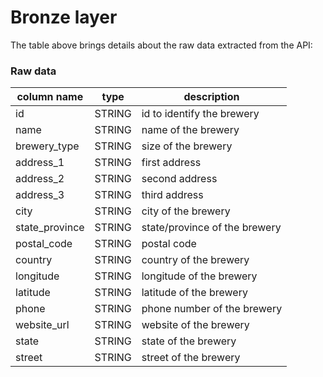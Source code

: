 # Bronze layer

The table above brings details about the raw data extracted from the API:

### Raw data

| column name | type | description |
|-------------|------|-------------|
| id | STRING | id to identify the brewery
| name | STRING | name of the brewery
| brewery_type | STRING | size of the brewery
| address_1 | STRING | first address
| address_2 | STRING | second address
| address_3 | STRING | third address
| city | STRING | city of the brewery
| state_province | STRING | state/province of the brewery
| postal_code | STRING | postal code
| country | STRING | country of the brewery
| longitude | STRING | longitude of the brewery
| latitude | STRING | latitude of the brewery
| phone | STRING | phone number of the brewery
| website_url | STRING | website of the brewery
| state | STRING | state of the brewery
| street | STRING | street of the brewery